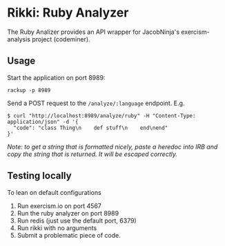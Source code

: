 # Rikki: Ruby Analyzer

The Ruby Analizer provides an API wrapper for JacobNinja's exercism-analysis project (codeminer).

## Usage

Start the application on port 8989:

```
rackup -p 8989
```

Send a POST request to the `/analyze/:language` endpoint. E.g.

```
$ curl "http://localhost:8989/analyze/ruby" -H "Content-Type: application/json" -d '{
  "code": "class Thing\n    def stuff\n    end\nend"
}'
```

_Note: to get a string that is formatted nicely, paste a heredoc into IRB and copy the string that
is returned. It will be escaped correctly._

## Testing locally

To lean on default configurations

1. Run exercism.io on port 4567
1. Run the ruby analyzer on port 8989
1. Run redis (just use the default port, 6379)
1. Run rikki with no arguments
1. Submit a problematic piece of code.
